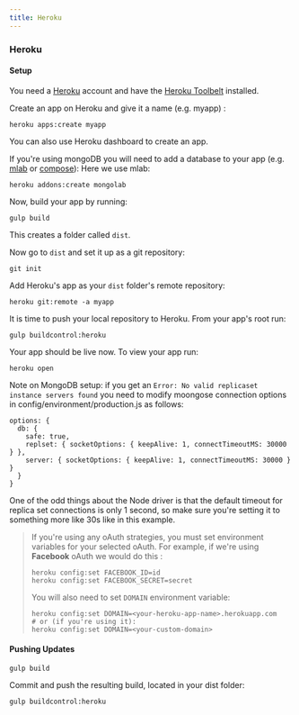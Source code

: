 ```yaml
---
title: Heroku
---
```


### Heroku

#### Setup
You need a [Heroku](https://www.heroku.com) account and have the [Heroku Toolbelt](https://devcenter.heroku.com/articles/getting-started-with-nodejs#set-up) installed. 

Create an app on Heroku and give it a name (e.g. myapp) :
```
heroku apps:create myapp
```
You can also use Heroku dashboard to create an app. 

If you're using mongoDB you will need to add a database to your app (e.g. [mlab](https://mlab.com/) or [compose](https://www.compose.com/mongodb)): 
Here we use mlab:
```
heroku addons:create mongolab
```

Now, build your app by running: 
```
gulp build
```
This creates a folder called `dist`. 

Now go to `dist` and set it up as a git repository:
```
git init 
```

Add Heroku's app as your `dist` folder's remote repository:
```
heroku git:remote -a myapp
```

It is time to push your local repository to Heroku. From your app's root run:
```
gulp buildcontrol:heroku
```

Your app should be live now. To view your app run:
```
heroku open
```

Note on MongoDB setup: if you get an `Error: No valid replicaset instance servers found`  you need to modify moongose connection options in config/environment/production.js as follows:  
```
options: {
  db: {
    safe: true,
    replset: { socketOptions: { keepAlive: 1, connectTimeoutMS: 30000 } },
    server: { socketOptions: { keepAlive: 1, connectTimeoutMS: 30000 } }
  }
}
```

One of the odd things about the Node driver is that the default timeout for replica set connections is only 1 second, so make sure you're setting it to something more like 30s like in this example.

>
> If you're using any oAuth strategies, you must set environment variables for your selected oAuth. For example, if we're using **Facebook** oAuth we would do this :
>
> ```
> heroku config:set FACEBOOK_ID=id
> heroku config:set FACEBOOK_SECRET=secret
> ```
>
> You will also need to set `DOMAIN` environment variable:
>
> ```
> heroku config:set DOMAIN=<your-heroku-app-name>.herokuapp.com
> # or (if you're using it):
> heroku config:set DOMAIN=<your-custom-domain>
> ```
>

#### Pushing Updates

```
gulp build
```

Commit and push the resulting build, located in your dist folder:
```
gulp buildcontrol:heroku
```
